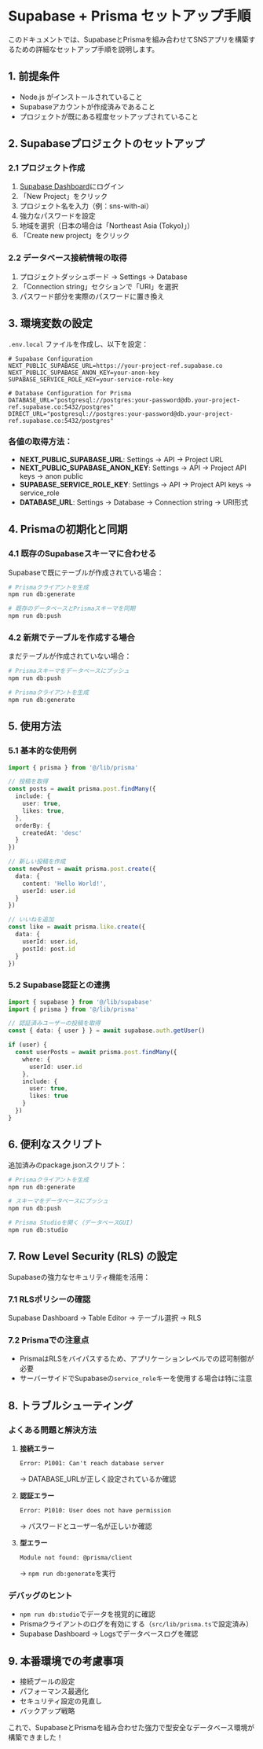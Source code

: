# Supabase + Prisma セットアップ手順

このドキュメントでは、SupabaseとPrismaを組み合わせてSNSアプリを構築するための詳細なセットアップ手順を説明します。

## 1. 前提条件

- Node.js がインストールされていること
- Supabaseアカウントが作成済みであること
- プロジェクトが既にある程度セットアップされていること

## 2. Supabaseプロジェクトのセットアップ

### 2.1 プロジェクト作成
1. [Supabase Dashboard](https://app.supabase.com)にログイン
2. 「New Project」をクリック
3. プロジェクト名を入力（例：sns-with-ai）
4. 強力なパスワードを設定
5. 地域を選択（日本の場合は「Northeast Asia (Tokyo)」）
6. 「Create new project」をクリック

### 2.2 データベース接続情報の取得
1. プロジェクトダッシュボード → Settings → Database
2. 「Connection string」セクションで「URI」を選択
3. パスワード部分を実際のパスワードに置き換え

## 3. 環境変数の設定

`.env.local` ファイルを作成し、以下を設定：

```env
# Supabase Configuration
NEXT_PUBLIC_SUPABASE_URL=https://your-project-ref.supabase.co
NEXT_PUBLIC_SUPABASE_ANON_KEY=your-anon-key
SUPABASE_SERVICE_ROLE_KEY=your-service-role-key

# Database Configuration for Prisma
DATABASE_URL="postgresql://postgres:your-password@db.your-project-ref.supabase.co:5432/postgres"
DIRECT_URL="postgresql://postgres:your-password@db.your-project-ref.supabase.co:5432/postgres"
```

### 各値の取得方法：
- **NEXT_PUBLIC_SUPABASE_URL**: Settings → API → Project URL
- **NEXT_PUBLIC_SUPABASE_ANON_KEY**: Settings → API → Project API keys → anon public
- **SUPABASE_SERVICE_ROLE_KEY**: Settings → API → Project API keys → service_role
- **DATABASE_URL**: Settings → Database → Connection string → URI形式

## 4. Prismaの初期化と同期

### 4.1 既存のSupabaseスキーマに合わせる
Supabaseで既にテーブルが作成されている場合：

```bash
# Prismaクライアントを生成
npm run db:generate

# 既存のデータベースとPrismaスキーマを同期
npm run db:push
```

### 4.2 新規でテーブルを作成する場合
まだテーブルが作成されていない場合：

```bash
# Prismaスキーマをデータベースにプッシュ
npm run db:push

# Prismaクライアントを生成
npm run db:generate
```

## 5. 使用方法

### 5.1 基本的な使用例

```typescript
import { prisma } from '@/lib/prisma'

// 投稿を取得
const posts = await prisma.post.findMany({
  include: {
    user: true,
    likes: true,
  },
  orderBy: {
    createdAt: 'desc'
  }
})

// 新しい投稿を作成
const newPost = await prisma.post.create({
  data: {
    content: 'Hello World!',
    userId: user.id
  }
})

// いいねを追加
const like = await prisma.like.create({
  data: {
    userId: user.id,
    postId: post.id
  }
})
```

### 5.2 Supabase認証との連携

```typescript
import { supabase } from '@/lib/supabase'
import { prisma } from '@/lib/prisma'

// 認証済みユーザーの投稿を取得
const { data: { user } } = await supabase.auth.getUser()

if (user) {
  const userPosts = await prisma.post.findMany({
    where: {
      userId: user.id
    },
    include: {
      user: true,
      likes: true
    }
  })
}
```

## 6. 便利なスクリプト

追加済みのpackage.jsonスクリプト：

```bash
# Prismaクライアントを生成
npm run db:generate

# スキーマをデータベースにプッシュ
npm run db:push

# Prisma Studioを開く（データベースGUI）
npm run db:studio
```

## 7. Row Level Security (RLS) の設定

Supabaseの強力なセキュリティ機能を活用：

### 7.1 RLSポリシーの確認
Supabase Dashboard → Table Editor → テーブル選択 → RLS

### 7.2 Prismaでの注意点
- PrismaはRLSをバイパスするため、アプリケーションレベルでの認可制御が必要
- サーバーサイドでSupabaseの`service_role`キーを使用する場合は特に注意

## 8. トラブルシューティング

### よくある問題と解決方法

1. **接続エラー**
   ```
   Error: P1001: Can't reach database server
   ```
   → DATABASE_URLが正しく設定されているか確認

2. **認証エラー**
   ```
   Error: P1010: User does not have permission
   ```
   → パスワードとユーザー名が正しいか確認

3. **型エラー**
   ```
   Module not found: @prisma/client
   ```
   → `npm run db:generate`を実行

### デバッグのヒント

- `npm run db:studio`でデータを視覚的に確認
- Prismaクライアントのログを有効にする（`src/lib/prisma.ts`で設定済み）
- Supabase Dashboard → Logsでデータベースログを確認

## 9. 本番環境での考慮事項

- 接続プールの設定
- パフォーマンス最適化
- セキュリティ設定の見直し
- バックアップ戦略

これで、SupabaseとPrismaを組み合わせた強力で型安全なデータベース環境が構築できました！ 